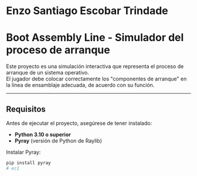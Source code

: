 # Enzo Santiago Escobar Trindade

# Boot Assembly Line - Simulador del proceso de arranque

Este proyecto es una simulación interactiva que representa el proceso de arranque de un sistema operativo.  
El jugador debe colocar correctamente los "componentes de arranque" en la línea de ensamblaje adecuada, de acuerdo con su función.

---

## Requisitos

Antes de ejecutar el proyecto, asegúrese de tener instalado:

- **Python 3.10 o superior**
- **Pyray** (versión de Python de Raylib)

Instalar Pyray:

```bash
pip install pyray
# ec1
